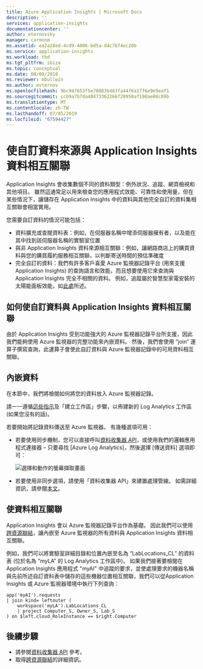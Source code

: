 ```yaml
---
title: Azure Application Insights | Microsoft Docs
description: ''
services: application-insights
documentationcenter: ''
author: eternovsky
manager: carmonm
ms.assetid: ea2a28ed-4cd9-4006-bd5a-d4c76f4ec20b
ms.service: application-insights
ms.workload: tbd
ms.tgt_pltfrm: ibiza
ms.topic: conceptual
ms.date: 08/08/2018
ms.reviewer: mbullwin
ms.author: evternov
ms.openlocfilehash: 9bc94f653f5e70883b483fa44f6a17f6e9e9eaf1
ms.sourcegitcommit: ccb9a7b7da48473362266f20950af190ae88c09b
ms.translationtype: MT
ms.contentlocale: zh-TW
ms.lasthandoff: 07/05/2019
ms.locfileid: "67594427"
---
```

# <a name="correlating-application-insights-data-with-custom-data-sources"></a>使自訂資料來源與 Application Insights 資料相互關聯

Application Insights 會收集數個不同的資料類型：例外狀況、追蹤、網頁檢視和其他項目。 雖然這通常足以用來檢查您的應用程式效能、可靠性和使用量，但在某些情況下，讓儲存在 Application Insights 中的資料與其他完全自訂的資料集相互關聯會相當實用。

您需要自訂資料的情況可能包括：

- 資料擴充或查閱資料表：例如，在伺服器名稱中增添伺服器擁有者，以及能在其中找到該伺服器名稱的實驗室位置 
- 與非 Application Insights 資料來源相互關聯：例如，讓網路商店上的購買資料與您的購買履約服務相互關聯，以判斷寄送時間的預估準確度 
- 完全自訂的資料：我們有許多客戶喜愛 Azure 監視器記錄平台 (用來支援 Application Insights) 的查詢語言和效能，而且想要使用它來查詢與 Application Insights 完全不相關的資料。 例如，追蹤屬於智慧型家電安裝的太陽能面板效能，如[此處]( https://blogs.catapultsystems.com/cfuller/archive/2017/10/04/using-log-analytics-and-a-special-guest-to-forecast-electricity-generation/)所述。

## <a name="how-to-correlate-custom-data-with-application-insights-data"></a>如何使自訂資料與 Application Insights 資料相互關聯 

由於 Application Insights 受到功能強大的 Azure 監視器記錄平台所支援，因此我們能夠使用 Azure 監視器的完整功能來內嵌資料。 然後，我們會使用 “join” 運算子撰寫查詢，此運算子會使此自訂資料與 Azure 監視器記錄中的可用資料相互關聯。 

## <a name="ingesting-data"></a>內嵌資料

在本節中，我們將檢閱如何將您的資料放入 Azure 監視器記錄。

請一一遵循[這些指示](../learn/quick-collect-azurevm.md)及「建立工作區」步驟，以佈建新的 Log Analytics 工作區 (如果您沒有的話)。

若要開始將記錄資料傳送至 Azure 監視器。 有幾種選項可用：

- 若要使用同步機制，您可以直接呼叫[資料收集器 API](https://docs.microsoft.com/azure/log-analytics/log-analytics-data-collector-api)，或使用我們的邏輯應用程式連接器 – 只要尋找 [Azure Log Analytics]，然後選擇 [傳送資料] 選項即可：

  ![選擇和動作的螢幕擷取畫面](./media/custom-data-correlation/01-logic-app-connector.png)  

- 若要使用非同步選項，請使用「資料收集器 API」來建置處理管線。 如需詳細資訊，請參閱[本文](https://docs.microsoft.com/azure/log-analytics/log-analytics-create-pipeline-datacollector-api)。

## <a name="correlating-data"></a>使資料相互關聯

Application Insights 會以 Azure 監視器記錄平台作為基礎。 因此我們可以使用[跨資源聯結](https://docs.microsoft.com/azure/log-analytics/log-analytics-cross-workspace-search)，讓內嵌至 Azure 監視器的所有資料與 Application Insights 資料相互關聯。

例如，我們可以將實驗室詳細目錄和位置內嵌至名為 “LabLocations_CL” 的資料表 (位於名為 “myLA” 的 Log Analytics 工作區中)。 如果我們接著要檢閱在 Application Insights 應用程式 "myAI" 中追蹤的要求，並使處理要求的機器名稱與先前所述自訂資料表中儲存的這些機器位置相互關聯，我們可以從Application Insights 或 Azure 監視器環境中執行下列查詢：

```
app('myAI').requests
| join kind= leftouter (
    workspace('myLA').LabLocations_CL
    | project Computer_S, Owner_S, Lab_S
) on $left.cloud_RoleInstance == $right.Computer
```

## <a name="next-steps"></a>後續步驟

- 請參閱[資料收集器 API](https://docs.microsoft.com/azure/log-analytics/log-analytics-data-collector-api) 參考。
- 取得[跨資源聯結](https://docs.microsoft.com/azure/log-analytics/log-analytics-cross-workspace-search)的詳細資訊。
